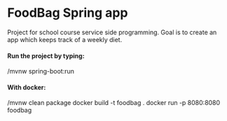 # FoodBag Spring app

Project for school course service side programming.
Goal is to create an app which keeps track of a weekly diet.

#### Run the project by typing:<br>
/mvnw spring-boot:run


#### With docker:
/mvnw clean package
docker build -t foodbag .
docker run -p 8080:8080 foodbag